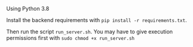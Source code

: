 Using Python 3.8

Install the backend requirements with `pip install -r requirements.txt`.

Then run the script `run_server.sh`. You may have to give execution permissions first with `sudo chmod +x run_server.sh`
